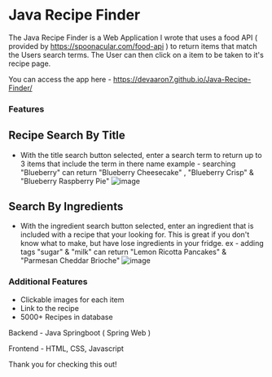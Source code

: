 # Java Recipe Finder
 The Java Recipe Finder is a Web Application I wrote that uses a food API ( provided by https://spoonacular.com/food-api ) to return items that match the Users search terms. The User can then click on a item to be taken to it's recipe page.
 
 You can access the app here - https://devaaron7.github.io/Java-Recipe-Finder/
 
 ### Features 
 ## Recipe Search By Title
 - With the title search button selected, enter a search term to return up to 3 items that include the term in there name
 example - searching "Blueberry" can return "Blueberry Cheesecake" , "Blueberry Crisp" & "Blueberry Raspberry Pie"
 ![image](https://user-images.githubusercontent.com/65022882/202602903-45dfc378-5017-4ec2-9d29-b78a8db6c53a.png)

 ## Search By Ingredients
 - With the ingredient search button selected, enter an ingredient that is included with a recipe that your looking for. This is great if you don't know what to make, but have lose ingredients in your fridge.
 ex - adding tags "sugar" & "milk" can return "Lemon Ricotta Pancakes" & "Parmesan Cheddar Brioche"
 ![image](https://user-images.githubusercontent.com/65022882/202603701-dab95315-a188-444a-8024-6fcda2f5b102.png)

### Additional Features
- Clickable images for each item
- Link to the recipe
- 5000+ Recipes in database

Backend - Java Springboot ( Spring Web )

Frontend - HTML, CSS, Javascript

Thank you for checking this out!
